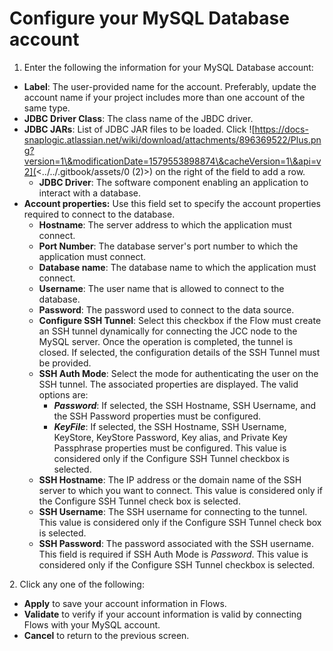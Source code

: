 # Configure your MySQL Database account

1. Enter the following the information for your MySQL Database account:

* **Label**: The user-provided name for the account. Preferably, update the account name if your project includes more than one account of the same type.
* **JDBC Driver Class**: The class name of the JBDC driver.
* **JDBC JARs**: List of JDBC JAR files to be loaded. Click ![https://docs-snaplogic.atlassian.net/wiki/download/attachments/896369522/Plus.png?version=1\&modificationDate=1579553898874\&cacheVersion=1\&api=v2](<../../.gitbook/assets/0 (2)>) on the right of the field to add a row.
  * **JDBC Driver**: The software component enabling an application to interact with a database.
* **Account properties:** Use this field set to specify the account properties required to connect to the database.
  * **Hostname**: The server address to which the application must connect.
  * **Port Number**: The database server's port number to which the application must connect.
  * **Database name**: The database name to which the application must connect.
  * **Username**: The user name that is allowed to connect to the database.
  * **Password**: The password used to connect to the data source.
  * **Configure SSH Tunnel**: Select this checkbox if the Flow must create an SSH tunnel dynamically for connecting the JCC node to the MySQL server. Once the operation is completed, the tunnel is closed. If selected, the configuration details of the SSH Tunnel must be provided.
  * **SSH Auth Mode**: Select the mode for authenticating the user on the SSH tunnel. The associated properties are displayed. The valid options are:
    * _**Password**_: If selected, the SSH Hostname, SSH Username, and the SSH Password properties must be configured.
    * _**KeyFile**_: If selected, the SSH Hostname, SSH Username, KeyStore, KeyStore Password, Key alias, and Private Key Passphrase properties must be configured. This value is considered only if the Configure SSH Tunnel checkbox is selected.
  * **SSH Hostname**: The IP address or the domain name of the SSH server to which you want to connect. This value is considered only if the Configure SSH Tunnel check box is selected.
  * **SSH Username**: The SSH username for connecting to the tunnel. This value is considered only if the Configure SSH Tunnel check box is selected.
  * **SSH Password**: The password associated with the SSH username. This field is required if SSH Auth Mode is _Password_. This value is considered only if the Configure SSH Tunnel checkbox is selected.

2\. Click any one of the following:

* **Apply** to save your account information in Flows.
* **Validate** to verify if your account information is valid by connecting Flows with your MySQL account.
* **Cancel** to return to the previous screen.

